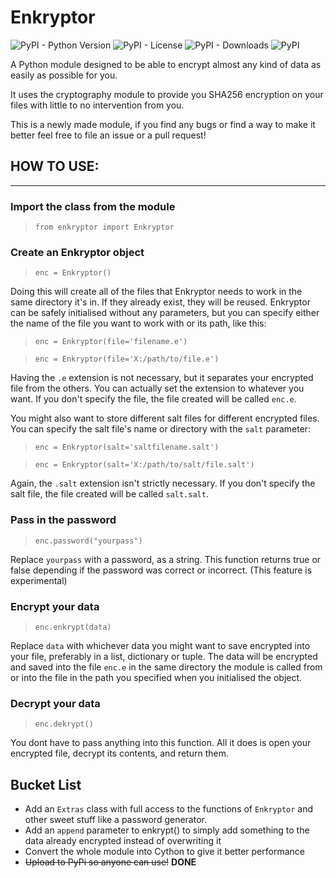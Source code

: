 # Enkryptor
![PyPI - Python Version](https://img.shields.io/pypi/pyversions/enkryptor)
![PyPI - License](https://img.shields.io/pypi/l/enkryptor)
![PyPI - Downloads](https://img.shields.io/pypi/dd/enkryptor)
![PyPI](https://img.shields.io/pypi/v/enkryptor)

A Python module designed to be able to encrypt almost any kind of data as easily as possible for you.

It uses the cryptography module to provide you SHA256 encryption on your files with little to no intervention from you.

This is a newly made module, if you find any bugs or find a way to make it better feel free to file an issue or a pull request!

## HOW TO USE:
---

### Import the class from the module

> `from enkryptor import Enkryptor`

### Create an Enkryptor object

> `enc = Enkryptor()`

Doing this will create all of the files that Enkryptor needs to work in the same directory it's in. If they already exist, they will be reused.
Enkryptor can be safely initialised without any parameters, but you can specify either the name of the file
you want to work with or its path, like this:

> `enc = Enkryptor(file='filename.e')`

> `enc = Enkryptor(file='X:/path/to/file.e')`

Having the `.e` extension is not necessary, but it separates your encrypted file from the others. You can actually set the extension to whatever you want. If you don't specify the file, the file created will be called `enc.e`.

You might also want to store different salt files for different encrypted files. You can specify the salt file's name or directory with the `salt` parameter:

> `enc = Enkryptor(salt='saltfilename.salt')`

> `enc = Enkryptor(salt='X:/path/to/salt/file.salt')`

Again, the `.salt` extension isn't strictly necessary. If you don't specify the salt file, the file created will be called `salt.salt`.
### Pass in the password

> `enc.password("yourpass")`

Replace `yourpass` with a password, as a string. This function returns true or false depending if the password was correct or incorrect. (This feature is experimental)

### Encrypt your data

> `enc.enkrypt(data)`

Replace `data` with whichever data you might want to save encrypted into your file, preferably in a list, dictionary or tuple.
The data will be encrypted and saved into the file `enc.e` in the same directory the module is called from or into the file in the path you specified when you initialised the object.

### Decrypt your data

> `enc.dekrypt()`

You dont have to pass anything into this function. All it does is open your encrypted file, decrypt its contents, and return them.

## Bucket List

- Add an `Extras` class with full access to the functions of `Enkryptor` and other sweet stuff like a password generator.
- Add an `append` parameter to enkrypt() to simply add something to the data already encrypted instead of overwriting it
- Convert the whole module into Cython to give it better performance
- ~~Upload to PyPi so anyone can use!~~ **DONE**
